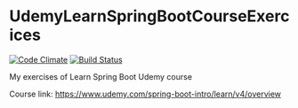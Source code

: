 # UdemyLearnSpringBootCourseExercices

[![Code Climate](https://codeclimate.com/github/diegolopmon/UdemyLearnSpringBootCourseExercices/badges/gpa.svg)](https://codeclimate.com/github/diegolopmon/UdemyLearnSpringBootCourseExercices)
[![Build Status](https://travis-ci.org/diegolopmon/UdemyLearnSpringBootCourseExercices.svg?branch=master)](https://travis-ci.org/diegolopmon/UdemyLearnSpringBootCourseExercices)

My exercises of Learn Spring Boot Udemy course

Course link: https://www.udemy.com/spring-boot-intro/learn/v4/overview

